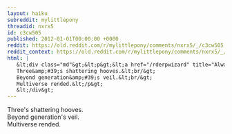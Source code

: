 ```yaml
---
layout: haiku
subreddit: mylittlepony
threadid: nxrx5
id: c3cw505
published: 2012-01-01T00:00:00 +0000
reddit: https://old.reddit.com/r/mylittlepony/comments/nxrx5/_/c3cw505
reddit_context: https://old.reddit.com/r/mylittlepony/comments/nxrx5/_/c3cw505?context=3
html: |
   &lt;div class="md"&gt;&lt;p&gt;&lt;a href="/rderpwizard" title="Always Relevant / Horrorful Wonders Await / Paper Bag Princess"&gt;&lt;/a&gt;
   Three&amp;#39;s shattering hooves.&lt;br/&gt;
   Beyond generation&amp;#39;s veil.&lt;br/&gt;
   Multiverse rended.&lt;/p&gt;
   &lt;/div&gt;
---
```


[](/rderpwizard "Always Relevant / Horrorful Wonders Await / Paper Bag Princess")
Three's shattering hooves.  
Beyond generation's veil.  
Multiverse rended.